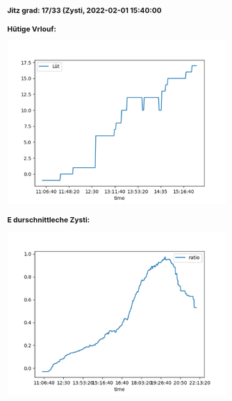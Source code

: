 ### Jitz grad: 17/33 (Zysti, 2022-02-01 15:40:00

### Hütige Vrlouf:
![Graph](Today.png)

### E durschnittleche Zysti:
![Graph](Zysti.png)
